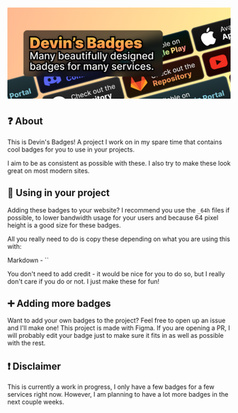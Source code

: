 # ![Devin's Badges: Many beautifully designed badges for many services. Shows some of the badges as examples](other/banner_512h.png)
## ❓ About
This is Devin's Badges! A project I work on in my spare time that contains cool badges for you to use in your projects.

I aim to be as consistent as possible with these. I also try to make these look great on most modern sites.

## 📰 Using in your project
Adding these badges to your website? I recommend you use the `_64h` files if possible, to lower bandwidth usage for your users and because 64 pixel height is a good size for these badges.

All you really need to do is copy these depending on what you are using this with:

Markdown - ``

You don't need to add credit - it would be nice for you to do so, but I really don't care if you do or not. I just make these for fun!

## ➕ Adding more badges
Want to add your own badges to the project? Feel free to open up an issue and I'll make one! This project is made with Figma. If you are opening a PR, I will probably edit your badge just to make sure it fits in as well as possible with the rest.

## ❗ Disclaimer
This is currently a work in progress, I only have a few badges for a few services right now. However, I am planning to have a lot more badges in the next couple weeks.